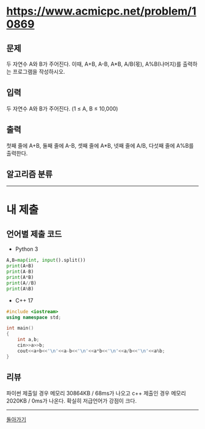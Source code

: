 # https://www.acmicpc.net/problem/10869


## 문제

두 자연수 A와 B가 주어진다. 이때, A+B, A-B, A\*B, A/B(몫), A%B(나머지)를 출력하는 프로그램을 작성하시오.

## 입력

두 자연수 A와 B가 주어진다. (1 ≤ A, B ≤ 10,000)

## 출력

첫째 줄에 A+B, 둘째 줄에 A-B, 셋째 줄에 A\*B, 넷째 줄에 A/B, 다섯째 줄에 A%B를 출력한다.

## 알고리즘 분류



---
# 내 제출

## 언어별 제출 코드

- Python 3
```python
A,B=map(int, input().split())
print(A+B)
print(A-B)
print(A*B)
print(A//B)
print(A%B)
```

- C++ 17
```c++
#include <iostream>
using namespace std;

int main()
{
    int a,b;
    cin>>a>>b;
    cout<<a+b<<'\n'<<a-b<<'\n'<<a*b<<'\n'<<a/b<<'\n'<<a%b;
}
```

## 리뷰

파이썬 제출일 경우 메모리 30864KB / 68ms가 나오고
c++ 제출인 경우 메모리 2020KB / 0ms가 나온다.
확실히 저급언어가 강점이 크다.


---
[돌아가기](../Step.md)